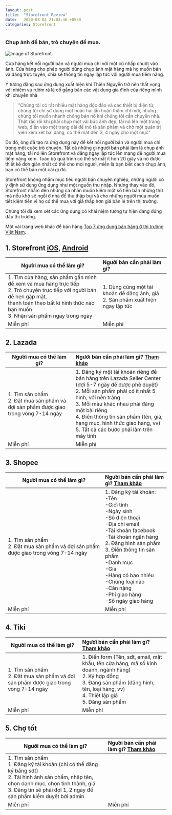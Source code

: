 ```yaml
---
layout: post
title:  "Storefront Review"
date:   2020-08-04 21:03:36 +0530
categories: Storefront
---
```

### Chụp ảnh để bán, trò chuyện để mua.

![Image of Storefront](https://firebasestorage.googleapis.com/v0/b/garagesale-82fb5.appspot.com/o/userguide%2FFeatureGraphic_1_64.jpg?alt=media&token=69d8b965-7ee0-4dc4-831f-7fa61ba4f40c)

Cửa hàng kết nối người bán và người mua chỉ với một cú nhấp chuột vào ảnh. Cửa hàng cho phép người dùng chụp ảnh mặt hàng mà họ muốn bán và đăng trực tuyến, chia sẻ thông tin ngay lập tức với người mua tiềm năng.

Ý tưởng đằng sau ứng dụng xuất hiện khi Thiên Nguyễn trở nên thất vọng với nhiệm vụ rườm rà là cố gắng bán các vật dụng gia đình của riêng mình khi chuyển nhà

> "Chúng tôi có rất nhiều mặt hàng độc đáo và các thiết bị điện tử, chúng tôi chỉ sử dụng một hoặc hai lần hoặc thậm chí mới, nhưng chúng tôi muốn nhanh chóng bán nó khi chúng tôi cần chuyển nhà. Thật rắc rối khi phải chụp một vài bức ảnh đẹp, tải nó lên một trang web, điền vào một trang dài để mô tả sản phẩm và chờ một quản trị viên xem xét bài đăng, có thể mất đến 3, 4 ngày cho một mục"

Do đó, ông đã tạo ra ứng dụng này để kết nối người bán và người mua chỉ trong một cuộc trò chuyện. Tất cả những gì người bán phải làm là chụp ảnh mặt hàng, tải nó lên Storefront và đăng ngay lập tức lên mạng để người mua tiềm năng xem. Toàn bộ quá trình có thể sẽ mất ít hơn 20 giây và nó được thiết kế đơn giản nhất có thể cho mọi người, miễn là bạn biết cách chụp ảnh, bạn có thể bán một cái gì đó.

Storefront không nhắm mục tiêu người bán chuyên nghiệp, những người có ý định sử dụng ứng dụng như một nguồn thu nhập. Nhưng thay vào đó, Storefront nhắm đến những cá nhân muốn kiếm một số tiền bán những thứ mà nếu khô sẽ ngồi ở nhà để thu thập bụi và cho những người mua muốn tiết kiệm tiền vì họ có thể mua với giá thấp hơn giá bán lẻ trên thị trường.

Chúng tôi đã xem xét các ứng dụng có khái niệm tương tự hiện đang đứng đầu thị trường.

Một vài trang web khác để bán hàng [Top 7 ứng dụng bán hàng ở thị trường Việt Nam][top-7].

## 1. Storefront [iOS][ios], [Android][android]

| Người mua có thể làm gì?        | Người bán cần phải làm gì?          |
| ------------------------------- |:------------------------------------|
| 1. Tìm cửa hàng, sản phẩm gần mình để xem và mua hàng trực tiếp<br>2. Trò chuyện trực tiếp với người bán để hẹn gặp mặt,<br> thanh toán theo bất kì hình thức nào bạn muốn<br>3. Nhận sản phẩm ngay trong ngày | 1. Dùng cùng một tài khoản để đăng ảnh, giá<br>2. Sản phẩm xuất hiện ngay lập tức|
| Miễn phí      | Miễn phí      |


## 2. Lazada

| Người mua có thể làm gì?        | Người bán cần phải làm gì? [Tham khảo][lazada] |
| ------------------------------- |:-----------------------------------------------|
| 1. Tìm sản phẩm<br>2. Đặt mua sản phẩm và đợi sản phẩm được giao trong vòng 7-14 ngày <br>| 1. Đăng ký một tài khoản riêng để bán hàng trên Lazada Seller Center (đợi 5-7 ngày để được phê duyệt)<br>2. Mỗi sản phẩm phải có ít nhất 5 hình, với nền trắng<br>3. Mỗi màu khác nhau phải đăng một bài riêng<br>4. Điền thông tin sản phẩm (tên, giá, hạng mục, hình thức giao hàng, vv)<br>5. Tất cả các bước phải làm trên máy tính|
| Miễn phí      | Miễn phí      |

## 3. Shopee

| Người mua có thể làm gì?        | Người bán cần phải làm gì? [Tham khảo][shopee] |
| ------------------------------- |:-----------------------------------------------|
| 1. Tìm sản phẩm<br>2. Đặt mua sản phẩm và đợi sản phẩm được giao trong vòng 7-14 ngày <br>| 1. Đăng ký tài khoản:<br>-Tên <br>-Giới tính<br>-Ngày sinh<br>-Số điện thoại<br>-Địa chỉ email<br>-Tài khoản facebook<br>-Tài khoản ngân hàng<br>2. Đăng hình sản phẩm<br>3. Điền thông tin sản phẩm<br>-Danh mục<br>-Giá<br>-Hàng có bao nhiêu<br>-Chủng loại nào<br>-Cân nặng<br>-Phí giao hàng<br>-Số ngày giao hàng<br>|
| Miễn phí      | Miễn phí      |

## 4. Tiki

| Người mua có thể làm gì?        | Người bán cần phải làm gì? [Tham khảo][tiki] |
| ------------------------------- |:-----------------------------------------------|
| 1. Tìm sản phẩm<br>2. Đặt mua sản phẩm và đợi sản phẩm được giao trong vòng 7-14 ngày <br>| 1. Điền form (Tên, sdt, email, mật khẩu, tên cửa hàng, mã số kinh doanh, ngành hàng)<br>2. Ký hợp đồng<br>3. Đăng sản phẩm (đăng hình, tên, loại hàng, vv)<br>4. Thiết lập giá<br>5. Đăng sản phẩm|
| Miễn phí      | Miễn phí      |

## 5. Chợ tốt

| Người mua có thể làm gì?        | Người bán cần phải làm gì? [Tham khảo][cho-tot] |
| ------------------------------- |:-----------------------------------------------|
| 1. Tìm sản phẩm<br>1. Đăng ký tài khoản (chỉ có thể đăng ký bằng sdt)<br>2. Tải hình ảnh sản phẩm, nhập tên, chọn danh mục, chọn tỉnh thành, giá<br>3. Đăng tin sẽ phải đợi 1, 2 ngày để sản phẩm kiểm duyệt bởi admin|
| Miễn phí      | Miễn phí      |




[top-7]: https://blog.puziness.com/diem-danh-top-7-app-ban-hang-online-hang-dau-viet-nam/
[lazada]: https://www.sapo.vn/blog/chi-tiet-cach-dang-ky-tai-khoa%CC%89n-mo%CC%89-gian-hang-tren-lazada/
[shopee]: https://chanhtuoi.com/cach-ban-hang-tren-shopee-p1250.html
[tiki]: https://tiki.vn/ban-hang-cung-tiki/cac-buoc-dang-ky
[cho-tot]: https://trogiup.chotot.com/nguoi-ban/cac-buoc-rao-ban-mot-mon-hang/
[ios]: https://apps.apple.com/app/apple-store/id1523431479
[android]: https://play.google.com/store/apps/details?id=com.itchybumr.garagesale&hl=vi



